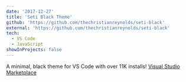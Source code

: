 ```yaml
---
date: '2017-12-27'
title: 'Seti Black Theme'
github: 'https://github.com/thechristianreynolds/seti-black'
external: 'https://github.com/thechristianreynolds/seti-black'
tech:
  - VS Code
  - JavaScript
showInProjects: false
---
```


A minimal, black theme for VS Code with over 11K installs! [Visual Studio Marketplace](https://marketplace.visualstudio.com/items?itemName=bobsparadox.seti-black)
